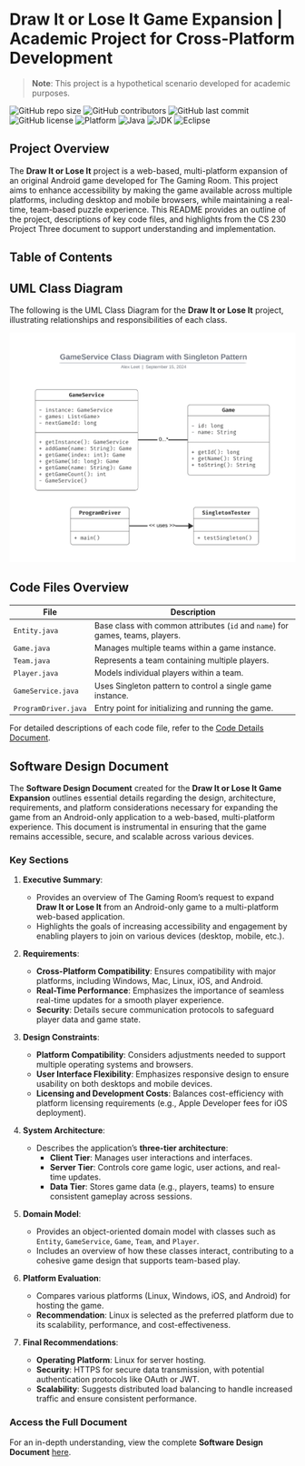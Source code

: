 # Draw It or Lose It Game Expansion | Academic Project for Cross-Platform Development

> **Note**: This project is a hypothetical scenario developed for academic purposes.

![GitHub repo size](https://img.shields.io/github/repo-size/AlexLeetDev/CS230_DrawIt_GameApp)
![GitHub contributors](https://img.shields.io/github/contributors/AlexLeetDev/CS230_DrawIt_GameApp)
![GitHub last commit](https://img.shields.io/github/last-commit/AlexLeetDev/CS230_DrawIt_GameApp)
![GitHub license](https://img.shields.io/github/license/AlexLeetDev/CS230_DrawIt_GameApp)
![Platform](https://img.shields.io/badge/platform-multi--platform-blue)
![Java](https://img.shields.io/badge/language-Java-orange)
![JDK](https://img.shields.io/badge/JDK-17-blue)
![Eclipse](https://img.shields.io/badge/IDE-Eclipse-purple)

## Project Overview

The **Draw It or Lose It** project is a web-based, multi-platform expansion of an original Android game developed for The Gaming Room. This project aims to enhance accessibility by making the game available across multiple platforms, including desktop and mobile browsers, while maintaining a real-time, team-based puzzle experience. This README provides an outline of the project, descriptions of key code files, and highlights from the CS 230 Project Three document to support understanding and implementation.

## Table of Contents

## UML Class Diagram

The following is the UML Class Diagram for the **Draw It or Lose It** project, illustrating relationships and responsibilities of each class.

![UML Class Diagram](https://github.com/AlexLeetDev/CS230_DrawIt_GameApp/blob/main/Assets/CS-230_Project_One_UML_LEET.png)

## Code Files Overview

| File                | Description                                                                      |
|---------------------|----------------------------------------------------------------------------------|
| `Entity.java`       | Base class with common attributes (`id` and `name`) for games, teams, players.   |
| `Game.java`         | Manages multiple teams within a game instance.                                   |
| `Team.java`         | Represents a team containing multiple players.                                   |
| `Player.java`       | Models individual players within a team.                                         |
| `GameService.java`  | Uses Singleton pattern to control a single game instance.                        |
| `ProgramDriver.java`| Entry point for initializing and running the game.                               |

For detailed descriptions of each code file, refer to the [Code Details Document](https://github.com/AlexLeetDev/CS230_DrawIt_GameApp/blob/main/Assets/code-details.md).

## Software Design Document

The **Software Design Document** created for the **Draw It or Lose It Game Expansion** outlines essential details regarding the design, architecture, requirements, and platform considerations necessary for expanding the game from an Android-only application to a web-based, multi-platform experience. This document is instrumental in ensuring that the game remains accessible, secure, and scalable across various devices.

### Key Sections

1. **Executive Summary**:
   - Provides an overview of The Gaming Room’s request to expand **Draw It or Lose It** from an Android-only game to a multi-platform web-based application.
   - Highlights the goals of increasing accessibility and engagement by enabling players to join on various devices (desktop, mobile, etc.).

2. **Requirements**:
   - **Cross-Platform Compatibility**: Ensures compatibility with major platforms, including Windows, Mac, Linux, iOS, and Android.
   - **Real-Time Performance**: Emphasizes the importance of seamless real-time updates for a smooth player experience.
   - **Security**: Details secure communication protocols to safeguard player data and game state.

3. **Design Constraints**:
   - **Platform Compatibility**: Considers adjustments needed to support multiple operating systems and browsers.
   - **User Interface Flexibility**: Emphasizes responsive design to ensure usability on both desktops and mobile devices.
   - **Licensing and Development Costs**: Balances cost-efficiency with platform licensing requirements (e.g., Apple Developer fees for iOS deployment).

4. **System Architecture**:
   - Describes the application’s **three-tier architecture**:
     - **Client Tier**: Manages user interactions and interfaces.
     - **Server Tier**: Controls core game logic, user actions, and real-time updates.
     - **Data Tier**: Stores game data (e.g., players, teams) to ensure consistent gameplay across sessions.

5. **Domain Model**:
   - Provides an object-oriented domain model with classes such as `Entity`, `GameService`, `Game`, `Team`, and `Player`.
   - Includes an overview of how these classes interact, contributing to a cohesive game design that supports team-based play.

6. **Platform Evaluation**:
   - Compares various platforms (Linux, Windows, iOS, and Android) for hosting the game.
   - **Recommendation**: Linux is selected as the preferred platform due to its scalability, performance, and cost-effectiveness.

7. **Final Recommendations**:
   - **Operating Platform**: Linux for server hosting.
   - **Security**: HTTPS for secure data transmission, with potential authentication protocols like OAuth or JWT.
   - **Scalability**: Suggests distributed load balancing to handle increased traffic and ensure consistent performance.

### Access the Full Document

For an in-depth understanding, view the complete **Software Design Document** [here](https://github.com/AlexLeetDev/CS230_DrawIt_GameApp/blob/main/Assets/CS230_7-1_Project_Three_LEET.docx).

